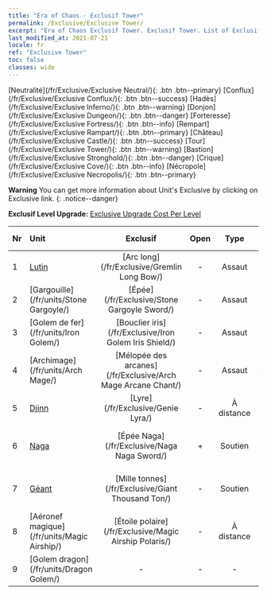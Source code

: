 ```yaml
---
title: "Era of Chaos - Exclusif Tower"
permalink: /Exclusive/Exclusive Tower/
excerpt: "Era of Chaos Exclusif Tower. Exclusif Tower. List of Exclusif Tower in Era of Chaos"
last_modified_at: 2021-07-21
locale: fr
ref: "Exclusive Tower"
toc: false
classes: wide
---
```

 [Neutralité](/fr/Exclusive/Exclusive Neutral/){: .btn .btn--primary} [Conflux](/fr/Exclusive/Exclusive Conflux/){: .btn .btn--success} [Hadès](/fr/Exclusive/Exclusive Inferno/){: .btn .btn--warning} [Donjon](/fr/Exclusive/Exclusive Dungeon/){: .btn .btn--danger} [Forteresse](/fr/Exclusive/Exclusive Fortress/){: .btn .btn--info} [Rempart](/fr/Exclusive/Exclusive Rampart/){: .btn .btn--primary} [Château](/fr/Exclusive/Exclusive Castle/){: .btn .btn--success} [Tour](/fr/Exclusive/Exclusive Tower/){: .btn .btn--warning} [Bastion](/fr/Exclusive/Exclusive Stronghold/){: .btn .btn--danger} [Crique](/fr/Exclusive/Exclusive Cove/){: .btn .btn--info} [Nécropole](/fr/Exclusive/Exclusive Necropolis/){: .btn .btn--primary} 

**Warning** You can get more information about Unit's Exclusive by clicking on Exclusive link. 
{: .notice--danger}

 **Exclusif Level Upgrade:** [Exclusive Upgrade Cost Per Level](/Exclusive/ExclusiveUpgradeCostPerLevel/)

  | Nr |         Unit        | Exclusif | Open  |    Type   |  Item to Rank UP      |  Skin   |
  |:---|:--------------------|:-------------:|:-----:|:---------:|:---------------------:|:-------:|
  | 1  | [Lutin](/fr/units/Gremlin/) | [Arc long](/fr/Exclusive/Gremlin Long Bow/) | - | Assaut | [Jeton Arc long](/ItemsFR/con_914/) | - |
  | 2  | [Gargouille](/fr/units/Stone Gargoyle/) | [Épée](/fr/Exclusive/Stone Gargoyle Sword/) | - | Assaut | [Jeton Épée](/ItemsFR/con_912/) | - |
  | 3  | [Golem de fer](/fr/units/Iron Golem/) | [Bouclier iris](/fr/Exclusive/Iron Golem Iris Shield/) | - | Assaut | [Jeton Bouclier iris](/ItemsFR/con_913/) | - |
  | 4  | [Archimage](/fr/units/Arch Mage/) | [Mélopée des arcanes](/fr/Exclusive/Arch Mage Arcane Chant/) | - | Assaut | [Jeton Mélopée des arcanes](/ItemsFR/con_915/) | - |
  | 5  | [Djinn](/fr/units/Genie/) | [Lyre](/fr/Exclusive/Genie Lyra/) | - | À distance | [Jeton Lyre](/ItemsFR/con_986/) | [Skin spécial Lyre](/ItemsFR/con_654/) |
  | 6  | [Naga](/fr/units/Naga/) | [Épée Naga](/fr/Exclusive/Naga Naga Sword/) | + | Soutien | [Jeton Épée Naga](/ItemsFR/con_987/) | [Peau spéciale Épée Naga](/ItemsFR/con_655/) |
  | 7  | [Géant](/fr/units/Giant/) | [Mille tonnes](/fr/Exclusive/Giant Thousand Ton/) | - | Soutien | [Jeton Mille tonnes](/ItemsFR/con_988/) | [Skin spécial Mille tonnes](/ItemsFR/con_656/) |
  | 8  | [Aéronef magique](/fr/units/Magic Airship/) | [Étoile polaire](/fr/Exclusive/Magic Airship Polaris/) | - | À distance | [Jeton Étoile polaire](/ItemsFR/con_989/) | [Skin spécial Étoile polaire](/ItemsFR/con_657/) |
  | 9  | [Golem dragon](/fr/units/Dragon Golem/) | - | - | - | none | none |
